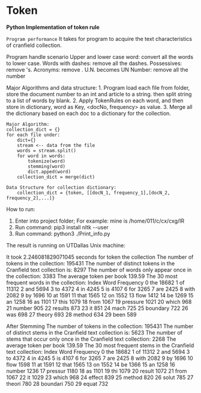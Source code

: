 # Token
**Python Implementation of token rule**

`Program performance`
It takes     for program to acquire the text characteristics of cranfield collection.

Program handle scenario
    Upper and lower case word: convert all the words to lower case.
    Words with dashes: remove all the dashes.
    Possessives: remove 's.
    Acronyms: remove .   U.N. becomes UN
    Number: remove all the number
    

Major Algorithms and data structure:
    1. Program load each file from folder, store the document number to an int and article to a string.
        then split string to a list of words by blank. 
    2. Apply TokenRules on each word, and then store in dictionary, word as Key, <docNo, frequency> as value.
    3. Merge all the dictionary based on each doc to a dictionary for the collection.
    
    Major Algorithm:
    collection_dict = {}
    for each file under: 
        dict={}
        stream <-- data from the file
        words = stream.split()
        for word in words:
            tokenize(word)    
            stemming(word)
            dict.apped(word)
        collection_dict = merge(dict)
    
    Data Structure for collection dictionary:
        collection_dict = {token, [[docN_1, frequency_1],[docN_2, frequency_2],...]} 
    
    
How to run:
1. Enter into project folder;
    For example: mine is /home/011/c/cx/cxg/IR
2. Run command: pip3 install nltk --user
3. Run command: python3 ./Print_info.py

The result is running on UTDallas Unix machine:

It took 2.246081829071045 seconds for token the collection
The number of tokens in the collection: 195431
The number of distinct tokens in the Cranfield text collection is: 8297
The number of words only appear once in the collection: 3383
The average token per book 139.59
The 30 most frequent words in the collection:
Index  Word      Frequency
0      the       18682
1      of        11312
2      and       5694
3      to        4372
4      in        4245
5      is        4107
6      for       3265
7      are       2425
8      with      2082
9      by        1696
10     at        1591
11     that      1565
12     on        1552
13     flow      1412
14     be        1269
15     an        1258
16     as        1101
17     this      1079
18     from      1067
19     pressure  1021
20     which     968
21     number    905
22     results   873
23     it        851
24     mach      725
25     boundary  722
26     was       698
27     theory    693
28     method    634
29     been      589

After Stemming
The number of tokens in the collection: 195431
The number of distinct stems in the Cranfield text collection is: 5623
The number of stems that occur only once in the Cranfield text collection: 2268
The average token per book 139.59
The 30 most frequent stems in the Cranfield text collection:
Index  Word      Frequency
0      the       18682
1      of        11312
2      and       5694
3      to        4372
4      in        4245
5      is        4107
6      for       3265
7      are       2425
8      with      2082
9      by        1696
10     flow      1598
11     at        1591
12     that      1565
13     on        1552
14     be        1366
15     an        1258
16     number    1236
17     pressur   1180
18     as        1101
19     thi       1079
20     result    1072
21     from      1067
22     it        1029
23     which     968
24     effect    839
25     method    820
26     solut     785
27     theori    780
28     boundari  750
29     equat     732




